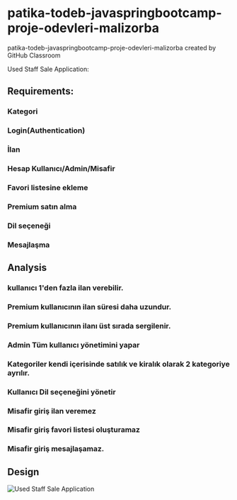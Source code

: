 # patika-todeb-javaspringbootcamp-proje-odevleri-malizorba
patika-todeb-javaspringbootcamp-proje-odevleri-malizorba created by GitHub Classroom

Used Staff Sale Application:

## Requirements:
### Kategori
### Login(Authentication)
### İlan
### Hesap Kullanıcı/Admin/Misafir
### Favori listesine ekleme
### Premium satın alma
### Dil seçeneği
### Mesajlaşma

## Analysis
### kullanıcı 1'den fazla ilan verebilir.
### Premium kullanıcının ilan süresi daha uzundur.
### Premium kullanıcının ilanı üst sırada sergilenir.
### Admin Tüm kullanıcı yönetimini yapar
### Kategoriler kendi içerisinde satılık ve kiralık olarak 2 kategoriye ayrılır.
### Kullanıcı Dil seçeneğini yönetir
### Misafir giriş ilan veremez
### Misafir giriş favori listesi oluşturamaz
### Misafir giriş mesajlaşamaz.

## Design

![Used Staff Sale Application](https://user-images.githubusercontent.com/97551928/179251538-c7c12f7a-9a07-4e30-a7cb-a6f056c07937.jpg)
